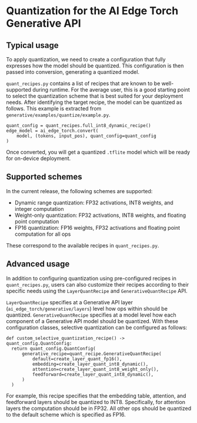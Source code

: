 # Quantization for the AI Edge Torch Generative API

## Typical usage

To apply quantization, we need to create a configuration that fully expresses how the model should be quantized. This configuration is then passed into conversion, generating a quantized model.

`quant_recipes.py` contains a list of recipes that are known to be well-supported during runtime. For the average user, this is a good starting point to select the quantization scheme that is best suited for your deployment needs. After identifying the target recipe, the model can be quantized as follows. This example is extracted from `generative/examples/quantize/example.py`.

```
quant_config = quant_recipes.full_int8_dynamic_recipe()
edge_model = ai_edge_torch.convert(
    model, (tokens, input_pos), quant_config=quant_config
)
```
Once converted, you will get a quantized `.tflite` model which will be ready for on-device deployment.

## Supported schemes

In the current release, the following schemes are supported:

* Dynamic range quantization: FP32 activations, INT8 weights, and integer computation
* Weight-only quantization: FP32 activations, INT8 weights, and floating point computation
* FP16 quantization: FP16 weights, FP32 activations and floating point computation for all ops

These correspond to the available recipes in `quant_recipes.py`.

## Advanced usage

In addition to configuring quantization using pre-configured recipes in `quant_recipes.py`, users can also customize their recipes according to their specific needs using the `LayerQuantRecipe` and `GenerativeQuantRecipe` API.

`LayerQuantRecipe` specifies at a Generative API layer (`ai_edge_torch/generative/layers`) level how ops within should be quantized. `GenerativeQuantRecipe` specifies at a model level how each component of a Generative API model should be quantized. With these configuration classes, selective quantization can be configured as follows:

```
def custom_selective_quantization_recipe() -> quant_config.QuantConfig:
  return quant_config.QuantConfig(
      generative_recipe=quant_recipe.GenerativeQuantRecipe(
          default=create_layer_quant_fp16(),
          embedding=create_layer_quant_int8_dynamic(),
          attention=create_layer_quant_int8_weight_only(),
          feedforward=create_layer_quant_int8_dynamic(),
      )
  )
```

For example, this recipe specifies that the embedding table, attention, and feedforward layers should be quantized to INT8. Specifically, for attention layers the computation should be in FP32. All other ops should be quantized to the default scheme which is specified as FP16.